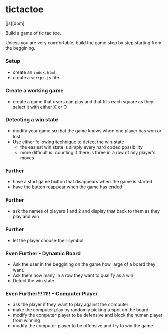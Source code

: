 # tictactoe
[js][dom]

Build a game of tic tac toe.

Unless you are very comfortable, build the game step by step starting from the beggining.

### Setup
- create an `index.html`.
- create a `script.js` file.

### Create a working game
- create a game that users can play and that fills each square as they select it with either X or O

### Detecting a win state
- modify your game so that the game knows when one player has won or lost
- Use either following technique to detect the win state
  - the easiest win state is simply every hard coded possibility
  - more difficult is: counting if there is three in a row of any player's moves

### Further
- have a start game button that disappears when the game is started
- have the button reappear when the game has ended

### Further
- ask the names of players 1 and 2 and display that back to them as they play and win

### Further
- let the player choose their symbol

### Even Further - Dynamic Board
- Ask the user in the beggining on the game how large of a board they want.
- Ask them how many in a row they want to qualify as a win
- Detect the win state

### Even Further!!!11!! - Computer Player
- ask the player if they want to play against the computer
- make the computer play by randomly picking a spot on the board
- modify the computer player to be defensive and block the human player from winning
- modify the computer player to be offensive and try to win the game
